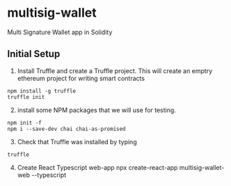 # multisig-wallet
Multi Signature Wallet app in Solidity

## Initial Setup


1) Install Truffle and create a Truffle project. This will create an emptry ethereum project for writing smart contracts

```
npm install -g truffle
truffle init
```

2) install some NPM packages that we will use for testing.

```
npm init -f
npm i --save-dev chai chai-as-promised
```

3) Check that Truffle was installed by typing

```
truffle
```

4) Create React Typescript web-app 
npx create-react-app  multisig-wallet-web --typescript